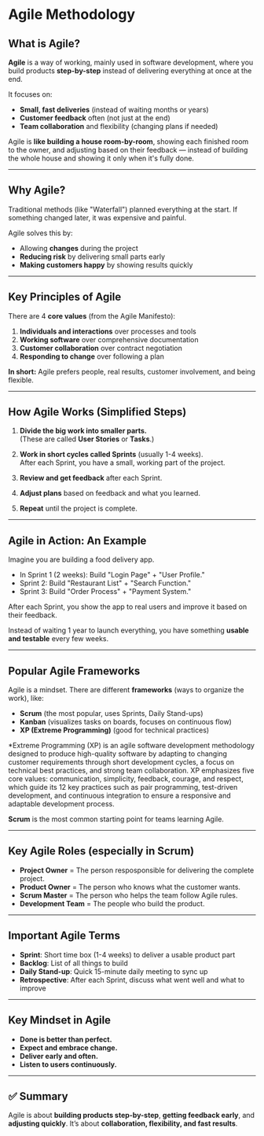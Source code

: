# Agile Methodology

## What is Agile?
**Agile** is a way of working, mainly used in software development, where you build products **step-by-step** instead of delivering everything at once at the end.

It focuses on:
- **Small, fast deliveries** (instead of waiting months or years)
- **Customer feedback** often (not just at the end)
- **Team collaboration** and flexibility (changing plans if needed)

Agile is **like building a house room-by-room**, showing each finished room to the owner, and adjusting based on their feedback — instead of building the whole house and showing it only when it's fully done.

---

## Why Agile?
Traditional methods (like "Waterfall") planned everything at the start. If something changed later, it was expensive and painful.

Agile solves this by:
- Allowing **changes** during the project
- **Reducing risk** by delivering small parts early
- **Making customers happy** by showing results quickly

---

## Key Principles of Agile
There are 4 **core values** (from the Agile Manifesto):
1. **Individuals and interactions** over processes and tools
2. **Working software** over comprehensive documentation
3. **Customer collaboration** over contract negotiation
4. **Responding to change** over following a plan

**In short:** Agile prefers people, real results, customer involvement, and being flexible.

---

## How Agile Works (Simplified Steps)

1. **Divide the big work into smaller parts.**  
   (These are called **User Stories** or **Tasks**.)

2. **Work in short cycles called Sprints** (usually 1-4 weeks).  
   After each Sprint, you have a small, working part of the project.

3. **Review and get feedback** after each Sprint.

4. **Adjust plans** based on feedback and what you learned.

5. **Repeat** until the project is complete.

---

## Agile in Action: An Example
Imagine you are building a food delivery app.

- In Sprint 1 (2 weeks): Build "Login Page" + "User Profile."
- Sprint 2: Build "Restaurant List" + "Search Function."
- Sprint 3: Build "Order Process" + "Payment System."

After each Sprint, you show the app to real users and improve it based on their feedback.

Instead of waiting 1 year to launch everything, you have something **usable and testable** every few weeks.

---

## Popular Agile Frameworks
Agile is a mindset. There are different **frameworks** (ways to organize the work), like:
- **Scrum** (the most popular, uses Sprints, Daily Stand-ups)
- **Kanban** (visualizes tasks on boards, focuses on continuous flow)
- **XP (Extreme Programming)** (good for technical practices)

*Extreme Programming (XP) is an agile software development methodology designed to produce high-quality software by adapting to changing customer requirements through short development cycles, a focus on technical best practices, and strong team collaboration. XP emphasizes five core values: communication, simplicity, feedback, courage, and respect, which guide its 12 key practices such as pair programming, test-driven development, and continuous integration to ensure a responsive and adaptable development process.

**Scrum** is the most common starting point for teams learning Agile.

---

## Key Agile Roles (especially in Scrum)
- **Project Owner** = The person resposponsible for delivering the complete project.
- **Product Owner** = The person who knows what the customer wants.
- **Scrum Master** = The person who helps the team follow Agile rules.
- **Development Team** = The people who build the product.

---

## Important Agile Terms
- **Sprint**: Short time box (1-4 weeks) to deliver a usable product part
- **Backlog**: List of all things to build
- **Daily Stand-up**: Quick 15-minute daily meeting to sync up
- **Retrospective**: After each Sprint, discuss what went well and what to improve

---

## Key Mindset in Agile
- **Done is better than perfect.**
- **Expect and embrace change.**
- **Deliver early and often.**
- **Listen to users continuously.**

---

## ✅ Summary
Agile is about **building products step-by-step**, **getting feedback early**, and **adjusting quickly**. It’s about **collaboration, flexibility, and fast results**.


